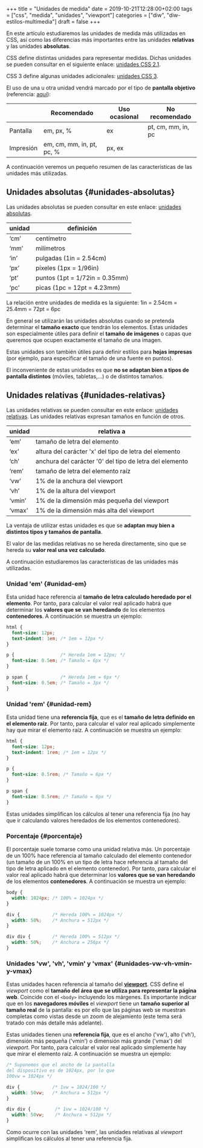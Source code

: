 +++
title = "Unidades de medida"
date = 2019-10-21T12:28:00+02:00
tags = ["css", "medida", "unidades", "viewport"]
categories = ["diw", "diw-estilos-multimedia"]
draft = false
+++

En este artículo estudiaremos las unidades de medida más utilizadas en CSS, así como las diferencias más importantes entre las unidades **relativas** y las unidades **absolutas**.

<!--more-->

CSS define distintas unidades para representar medidas. Dichas unidades se pueden consultar en el siguiente enlace: [unidades CSS 2.1](http://www.w3schools.com/cssref/css%5Funits.asp).

CSS 3 define algunas unidades adicionales: [unidades CSS 3](http://www.w3.org/TR/css3-values/).

El uso de una u otra unidad vendrá marcado por el tipo de **pantalla objetivo** (referencia: [aquí](http://www.w3.org/Style/Examples/007/units)):

|           | Recomendado               | Uso ocasional | No recomendado     |
|-----------|---------------------------|---------------|--------------------|
| Pantalla  | em, px, %                 | ex            | pt, cm, mm, in, pc |
| Impresión | em, cm, mm, in, pt, pc, % | px, ex        |                    |

A continuación veremos un pequeño resumen de las características de las unidades más utilizadas.


## Unidades absolutas {#unidades-absolutas}

Las unidades absolutas se pueden consultar en este enlace: [unidades absolutas](http://www.w3.org/TR/css3-values/#absolute-lengths).

| unidad | definición                     |
|--------|--------------------------------|
| ‘cm’   | centímetro                     |
| ‘mm’   | milímetros                     |
| ‘in’   | pulgadas (1in = 2.54cm)        |
| ‘px’   | píxeles (1px = 1/96in)         |
| ‘pt’   | puntos (1pt = 1/72in = 0.35mm) |
| ‘pc’   | picas (1pc = 12pt = 4.23mm)    |

La relación entre unidades de medida es la siguiente: 1in = 2.54cm = 25.4mm = 72pt = 6pc

En general se utilizarán las unidades absolutas cuando se pretenda determinar el **tamaño exacto** que tendrán los elementos. Estas unidades son especialmente útiles para definir el **tamaño de imágenes** o capas que queremos que ocupen exactamente el tamaño de una imagen.

Estas unidades son también útiles para definir estilos para **hojas impresas** (por ejemplo, para especificar el tamaño de una fuente en puntos).

El inconveniente de estas unidades es que **no se adaptan bien a tipos de pantalla distintos** (móviles, tabletas,...) o de distintos tamaños.


## Unidades relativas {#unidades-relativas}

Las unidades relativas se pueden consultar en este enlace: [unidades relativas](http://www.w3.org/TR/css3-values/#relative-lengths). Las unidades relativas expresan tamaños en función de otros.

| unidad | relativa a                                              |
|--------|---------------------------------------------------------|
| ‘em’   | tamaño de letra del elemento                            |
| ‘ex’   | altura del carácter 'x' del tipo de letra del elemento  |
| ‘ch’   | anchura del carácter '0' del tipo de letra del elemento |
| ‘rem’  | tamaño de letra del elemento raíz                       |
| ‘vw’   | 1% de la anchura del viewport                           |
| ‘vh’   | 1% de la altura del viewport                            |
| ‘vmin’ | 1% de la dimensión más pequeña del viewport             |
| ‘vmax’ | 1% de la dimensión más alta del viewport                |

La ventaja de utilizar estas unidades es que se **adaptan muy bien a distintos tipos y tamaños de pantalla**.

El valor de las medidas relativas no se hereda directamente, sino que se hereda su **valor real una vez calculado**.

A continuación estudiaremos las características de las unidades más utilizadas.


### Unidad 'em' {#unidad-em}

Esta unidad hace referencia al **tamaño de letra calculado heredado por el elemento**. Por tanto, para calcular el valor real aplicado habrá que determinar los **valores que se van heredando** de los elementos **contenedores**. A continuación se muestra un ejemplo:

```css
html {
  font-size: 12px;
  text-indent: 1em; /* 1em = 12px */
}

p {                 /* Hereda 1em = 12px; */
  font-size: 0.5em; /* Tamaño = 6px */
}

p span {            /* Hereda 1em = 6px */
  font-size: 0.5em; /* Tamaño = 3px */
}
```


### Unidad 'rem' {#unidad-rem}

Esta unidad tiene una **referencia fija**, que es el **tamaño de letra definido en el elemento raíz**. Por tanto, para calcular el valor real aplicado simplemente hay que mirar el elemento raíz. A continuación se muestra un ejemplo:

```css
html {
  font-size: 12px;
  text-indent: 1rem; /* 1em = 12px */
}

p {
  font-size: 0.5rem; /* Tamaño = 6px */
}

p span {
  font-size: 0.5rem; /* Tamaño = 6px */
}
```

Estas unidades simplifican los cálculos al tener una referencia fija (no hay que ir calculando valores heredados de los elementos contenedores).


### Porcentaje {#porcentaje}

El porcentaje suele tomarse como una unidad relativa más. Un porcentaje de un 100% hace referencia al tamaño calculado del elemento contenedor (un tamaño de un 100% en un tipo de letra hace referencia al tamaño del tipo de letra aplicado en el elemento contenedor). Por tanto, para calcular el valor real aplicado habrá que determinar los **valores que se van heredando** de los elementos **contenedores**. A continuación se muestra un ejemplo:

```css
body {
  width: 1024px; /* 100% = 1024px */
}

div {            /* Hereda 100% = 1024px */
  width: 50%;    /* Anchura = 512px */
}

div div {        /* Hereda 100% = 512px */
  width: 50%;    /* Anchura = 256px */
}
```


### Unidades 'vw', 'vh', 'vmin' y 'vmax' {#unidades-vw-vh-vmin-y-vmax}

Estas unidades hacen referencia al tamaño del **[viewport](https://www.w3schools.com/css/css%5Frwd%5Fviewport.asp)**. CSS define el _viewport_ como el **tamaño del área que se utiliza para representar la página web**. Coincide con el `<body>` incluyendo los márgenes. Es importante indicar que en los **navegadores móviles** el _viewport_ tiene un **tamaño superior al tamaño real** de la pantalla: es por ello que las páginas web se muestran completas como vistas desde un zoom de alejamiento (este tema será tratado con más detalle más adelante).

Estas unidades tienen una **referencia fija**, que es el ancho ('vw'), alto ('vh'), dimensión más pequeña ('vmin') o dimensión más grande ('vmax') del _viewport_. Por tanto, para calcular el valor real aplicado simplemente hay que mirar el elemento raíz. A continuación se muestra un ejemplo:

```css
/* Suponemos que el ancho de la pantalla
del dispositivo es de 1024px, por lo que
100vw = 1024px */

div {            /* 1vw = 1024/100 */
  width: 50vw;   /* Anchura = 512px */
}

div div {         /* 1vw = 1024/100 */
  width: 50vw;    /* Anchura = 512px */
}
```

Como ocurre con las unidades 'rem', las unidades relativas al _viewport_ simplifican los cálculos al tener una referencia fija.

